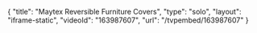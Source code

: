 {
    "title": "Maytex Reversible Furniture Covers",
    "type": "solo",
    "layout": "iframe-static",
    "videoId": "163987607",
    "url": "\/tvpembed\/163987607"
}